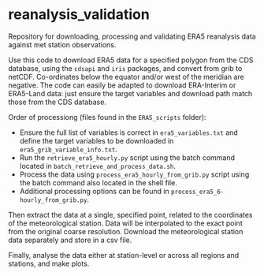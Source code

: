 # reanalysis_validation
Repository for downloading, processing and validating ERA5 reanalysis data against met station observations.

Use this code to download ERA5 data for a specified polygon from the CDS database, using the `cdsapi` and `iris` packages, and convert from grib to netCDF. Co-ordinates below the equator and/or west of the meridian are negative. The code can easily be adapted to download ERA-Interim or ERA5-Land data: just ensure the target variables and download path match those from the CDS database.

Order of processiong (files found in the `ERA5_scripts` folder):
* Ensure the full list of variables is correct in `era5_variables.txt` and define the target variables to be downloaded in `era5_grib_variable_info.txt`.
* Run the `retrieve_era5_hourly.py` script using the batch command located in `batch_retrieve_and_process_data.sh`.
* Process the data using `process_era5_hourly_from_grib.py` script using the batch command also located in the shell file.
* Additional processing options can be found in `process_era5_6-hourly_from_grib.py`.

Then extract the data at a single, specified point, related to the coordinates of the meteorological station. Data will be interpolated to the exact point from the original coarse resolution. Download the meteorological station data separately and store in a csv file.

Finally, analyse the data either at station-level or across all regions and stations, and make plots.
